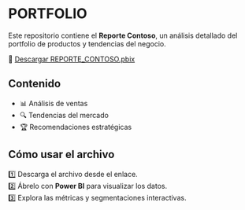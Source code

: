 # PORTFOLIO
Este repositorio contiene el **Reporte Contoso**, un análisis detallado del portfolio de productos y tendencias del negocio.  

📂 [Descargar REPORTE_CONTOSO.pbix](https://drive.google.com/your-file-link)  

## Contenido  
- 📊 Análisis de ventas  
- 🔍 Tendencias del mercado  
- 🏆 Recomendaciones estratégicas  

## Cómo usar el archivo  
1️⃣ Descarga el archivo desde el enlace.  
2️⃣ Ábrelo con **Power BI** para visualizar los datos.  
3️⃣ Explora las métricas y segmentaciones interactivas.  
